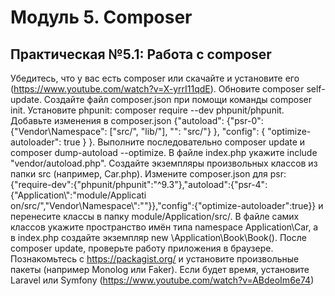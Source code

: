 # Модуль 5. Composer
## Практическая №5.1: Работа с composer

Убедитесь, что у вас есть сomposer или скачайте и установите его
(https://www.youtube.com/watch?v=X-yrrI11qdE). Обновите composer self-update.
Создайте файл composer.json при помощи команды composer init. Установите phpunit:
composer require --dev phpunit/phpunit. Добавьте изменения в composer.json {"autoload":
{"psr-0": {"Vendor\\Namespace": ["src/", "lib/"], "": "src/"} }, "config": { "optimize-autoloader":
true } }. Выполните последовательно composer update и composer dump-autoload
--optimize. В файле index.php укажите include "vendor/autoload.php". Создайте
экземпляры произвольных классов из папки src (например, Car.php). Измените
composer.json для psr:
{"require-dev":{"phpunit/phpunit":"^9.3"},"autoload":{"psr-4":{"Application\\":"module/Applicati
on/src/","Vendor\\Namespace\\":""}},"config":{"optimize-autoloader":true}} и перенесите
классы в папку module/Application/src/. В файле самих классов укажите пространство
имён типа namespace Application\Car, а в index.php создайте экземпляр new
\Application\Book\Book(). После composer update, проверьте работу приложения в
браузере. Познакомьтесь с https://packagist.org/ и установите произвольные пакеты
(например Monolog или Faker). Если будет время, установите Laravel или Symfony
(https://www.youtube.com/watch?v=ABdeoIm6e74)